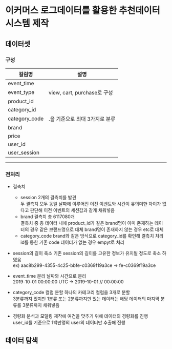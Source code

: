 # 이커머스 로그데이터를 활용한 추천데이터시스템 제작

## 데이터셋
### 구성
| 컬럼명        | 설명                           |
| ------------- | ------------------------------ |
| event_time    |                                |
| event_type    | view, cart, purchase로 구성    |
| product_id    |                                |
| category_id   |                                |
| category_code | .을 기준으로 최대 3가지로 분류 |
| brand         |                                |
| price         |                                |
| user_id       |                                |
| user_session  |                                |
----
### 전처리
* 결측치
    * session
        2개의 결측치를 발견  
        두 결측치 모두 동일 날짜에 이루어진 이전 이벤트와 시간이 유의미한 차이가 없다고 판단해 이전 이벤트의 세션값과 같게 채워넣음
    * brand
        결측치 총 6117080개  
        결측치 중 총 데이터 내에 product_id가 같은 brand명이 이미 존재하는 데이터의 경우 같은 브랜드명으로 대체
        brand명이 존재하지 않는 경우 etc로 대체
    * category_code
        brand와 같은 방식으로 category_id를 확인해 결측치 처리
        id를 통한 기존 code 데이터가 없는 경우 empyt로 처리
* session의 길이 축소
기존 session의 길이를 고유한 정보가 유지될 정도로 축소 하였음  
ex) aac8b299-4355-4c25-bbfe-c0369f19a3ce -> fe-c0369f19a3ce

* event_time 분리
날짜와 시간으로 분리  
2019-10-01 00:00:00 UTC -> 2019-10-01 // 00:00:00

* category_code 컬럼 분할
하나의 카테고리 컬럼을 3개로 분할  
3분류까지 있지만 1분류 또는 2분류까지만 있는 데이터는 해당 데이터의 마지막 분류를 3분류까지 채워넣음

* 경량화
분석과 모델링 제작에 여건을 맞추기 위해 데이터의 경량화를 진행  
user_id를 기준으로 1백만명의 user의 데이터만 추출해 진행

## 데이터 탐색